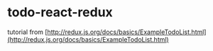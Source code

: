 # todo-react-redux

tutorial from [http://redux.js.org/docs/basics/ExampleTodoList.html](http://redux.js.org/docs/basics/ExampleTodoList.html)
